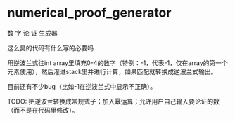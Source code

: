 # numerical_proof_generator
数 字 论 证 生成器

这么臭的代码有什么写的必要吗

用逆波兰式往int array里填充0-4的数字（特例：-1，代表-1，仅在array的第一个元素使用），然后灌进stack里并进行计算，如果匹配就转换成逆波兰式输出。

目前还有不少bug（比如-1在逆波兰式中显示不正确）。

TODO: 把逆波兰转换成常规式子；加入幂运算；允许用户自己输入要论证的数（而不是在代码里修改）。

